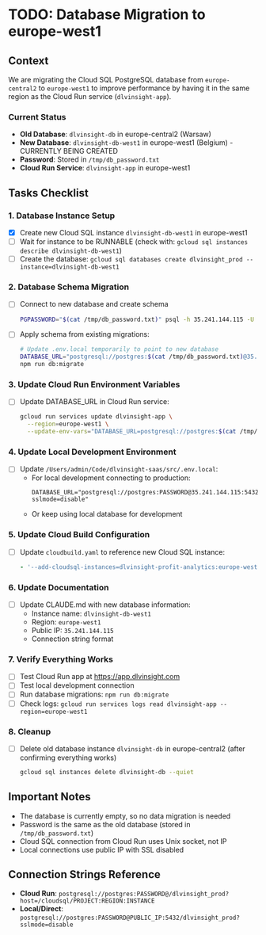 # TODO: Database Migration to europe-west1

## Context
We are migrating the Cloud SQL PostgreSQL database from `europe-central2` to `europe-west1` to improve performance by having it in the same region as the Cloud Run service (`dlvinsight-app`).

### Current Status
- **Old Database**: `dlvinsight-db` in europe-central2 (Warsaw)
- **New Database**: `dlvinsight-db-west1` in europe-west1 (Belgium) - CURRENTLY BEING CREATED
- **Password**: Stored in `/tmp/db_password.txt`
- **Cloud Run Service**: `dlvinsight-app` in europe-west1

## Tasks Checklist

### 1. Database Instance Setup
- [x] Create new Cloud SQL instance `dlvinsight-db-west1` in europe-west1
- [ ] Wait for instance to be RUNNABLE (check with: `gcloud sql instances describe dlvinsight-db-west1`)
- [ ] Create the database: `gcloud sql databases create dlvinsight_prod --instance=dlvinsight-db-west1`

### 2. Database Schema Migration
- [ ] Connect to new database and create schema
  ```bash
  PGPASSWORD="$(cat /tmp/db_password.txt)" psql -h 35.241.144.115 -U postgres -d postgres -c "CREATE DATABASE dlvinsight_prod;"
  ```
- [ ] Apply schema from existing migrations:
  ```bash
  # Update .env.local temporarily to point to new database
  DATABASE_URL="postgresql://postgres:$(cat /tmp/db_password.txt)@35.241.144.115:5432/dlvinsight_prod?sslmode=disable"
  npm run db:migrate
  ```

### 3. Update Cloud Run Environment Variables
- [ ] Update DATABASE_URL in Cloud Run service:
  ```bash
  gcloud run services update dlvinsight-app \
    --region=europe-west1 \
    --update-env-vars="DATABASE_URL=postgresql://postgres:$(cat /tmp/db_password.txt)@/dlvinsight_prod?host=/cloudsql/dlvinsight-profit-analytics:europe-west1:dlvinsight-db-west1"
  ```

### 4. Update Local Development Environment
- [ ] Update `/Users/admin/Code/dlvinsight-saas/src/.env.local`:
  - For local development connecting to production: 
    ```
    DATABASE_URL="postgresql://postgres:PASSWORD@35.241.144.115:5432/dlvinsight_prod?sslmode=disable"
    ```
  - Or keep using local database for development

### 5. Update Cloud Build Configuration
- [ ] Update `cloudbuild.yaml` to reference new Cloud SQL instance:
  ```yaml
  - '--add-cloudsql-instances=dlvinsight-profit-analytics:europe-west1:dlvinsight-db-west1'
  ```

### 6. Update Documentation
- [ ] Update CLAUDE.md with new database information:
  - Instance name: `dlvinsight-db-west1`
  - Region: `europe-west1`
  - Public IP: `35.241.144.115`
  - Connection string format

### 7. Verify Everything Works
- [ ] Test Cloud Run app at https://app.dlvinsight.com
- [ ] Test local development connection
- [ ] Run database migrations: `npm run db:migrate`
- [ ] Check logs: `gcloud run services logs read dlvinsight-app --region=europe-west1`

### 8. Cleanup
- [ ] Delete old database instance `dlvinsight-db` in europe-central2 (after confirming everything works)
  ```bash
  gcloud sql instances delete dlvinsight-db --quiet
  ```

## Important Notes
- The database is currently empty, so no data migration is needed
- Password is the same as the old database (stored in `/tmp/db_password.txt`)
- Cloud SQL connection from Cloud Run uses Unix socket, not IP
- Local connections use public IP with SSL disabled

## Connection Strings Reference
- **Cloud Run**: `postgresql://postgres:PASSWORD@/dlvinsight_prod?host=/cloudsql/PROJECT:REGION:INSTANCE`
- **Local/Direct**: `postgresql://postgres:PASSWORD@PUBLIC_IP:5432/dlvinsight_prod?sslmode=disable`
